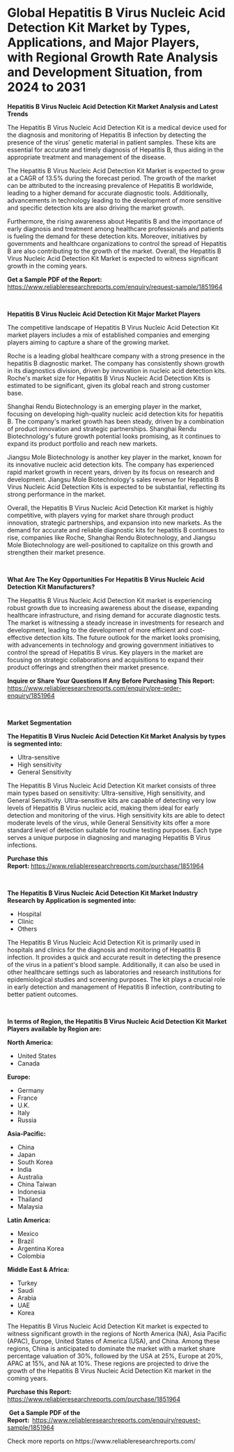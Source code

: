 <p><h1>Global Hepatitis B Virus Nucleic Acid Detection Kit Market by Types, Applications, and Major Players, with Regional Growth Rate Analysis and Development Situation, from 2024 to 2031</h1></p><p><strong>Hepatitis B Virus Nucleic Acid Detection Kit Market Analysis and Latest Trends</strong></p>
<p><p>The Hepatitis B Virus Nucleic Acid Detection Kit is a medical device used for the diagnosis and monitoring of Hepatitis B infection by detecting the presence of the virus' genetic material in patient samples. These kits are essential for accurate and timely diagnosis of Hepatitis B, thus aiding in the appropriate treatment and management of the disease.</p><p>The Hepatitis B Virus Nucleic Acid Detection Kit Market is expected to grow at a CAGR of 13.5% during the forecast period. The growth of the market can be attributed to the increasing prevalence of Hepatitis B worldwide, leading to a higher demand for accurate diagnostic tools. Additionally, advancements in technology leading to the development of more sensitive and specific detection kits are also driving the market growth.</p><p>Furthermore, the rising awareness about Hepatitis B and the importance of early diagnosis and treatment among healthcare professionals and patients is fueling the demand for these detection kits. Moreover, initiatives by governments and healthcare organizations to control the spread of Hepatitis B are also contributing to the growth of the market. Overall, the Hepatitis B Virus Nucleic Acid Detection Kit Market is expected to witness significant growth in the coming years.</p></p>
<p><strong>Get a Sample PDF of the Report:&nbsp;</strong> <a href="https://www.reliableresearchreports.com/enquiry/request-sample/1851964">https://www.reliableresearchreports.com/enquiry/request-sample/1851964</a></p>
<p>&nbsp;</p>
<p><strong>Hepatitis B Virus Nucleic Acid Detection Kit Major Market Players</strong></p>
<p><p>The competitive landscape of Hepatitis B Virus Nucleic Acid Detection Kit market players includes a mix of established companies and emerging players aiming to capture a share of the growing market. </p><p>Roche is a leading global healthcare company with a strong presence in the hepatitis B diagnostic market. The company has consistently shown growth in its diagnostics division, driven by innovation in nucleic acid detection kits. Roche's market size for Hepatitis B Virus Nucleic Acid Detection Kits is estimated to be significant, given its global reach and strong customer base.</p><p>Shanghai Rendu Biotechnology is an emerging player in the market, focusing on developing high-quality nucleic acid detection kits for hepatitis B. The company's market growth has been steady, driven by a combination of product innovation and strategic partnerships. Shanghai Rendu Biotechnology's future growth potential looks promising, as it continues to expand its product portfolio and reach new markets.</p><p>Jiangsu Mole Biotechnology is another key player in the market, known for its innovative nucleic acid detection kits. The company has experienced rapid market growth in recent years, driven by its focus on research and development. Jiangsu Mole Biotechnology's sales revenue for Hepatitis B Virus Nucleic Acid Detection Kits is expected to be substantial, reflecting its strong performance in the market.</p><p>Overall, the Hepatitis B Virus Nucleic Acid Detection Kit market is highly competitive, with players vying for market share through product innovation, strategic partnerships, and expansion into new markets. As the demand for accurate and reliable diagnostic kits for hepatitis B continues to rise, companies like Roche, Shanghai Rendu Biotechnology, and Jiangsu Mole Biotechnology are well-positioned to capitalize on this growth and strengthen their market presence.</p></p>
<p>&nbsp;</p>
<p><strong>What Are The Key Opportunities For Hepatitis B Virus Nucleic Acid Detection Kit Manufacturers?</strong></p>
<p><p>The Hepatitis B Virus Nucleic Acid Detection Kit market is experiencing robust growth due to increasing awareness about the disease, expanding healthcare infrastructure, and rising demand for accurate diagnostic tests. The market is witnessing a steady increase in investments for research and development, leading to the development of more efficient and cost-effective detection kits. The future outlook for the market looks promising, with advancements in technology and growing government initiatives to control the spread of Hepatitis B virus. Key players in the market are focusing on strategic collaborations and acquisitions to expand their product offerings and strengthen their market presence.</p></p>
<p><strong>Inquire or Share Your Questions If Any Before Purchasing This Report:</strong> <a href="https://www.reliableresearchreports.com/enquiry/pre-order-enquiry/1851964">https://www.reliableresearchreports.com/enquiry/pre-order-enquiry/1851964</a></p>
<p>&nbsp;</p>
<p><strong>Market Segmentation</strong></p>
<p><strong>The Hepatitis B Virus Nucleic Acid Detection Kit Market Analysis by types is segmented into:</strong></p>
<p><ul><li>Ultra-sensitive</li><li>High sensitivity</li><li>General Sensitivity</li></ul></p>
<p><p>The Hepatitis B Virus Nucleic Acid Detection Kit market consists of three main types based on sensitivity: Ultra-sensitive, High sensitivity, and General Sensitivity. Ultra-sensitive kits are capable of detecting very low levels of Hepatitis B Virus nucleic acid, making them ideal for early detection and monitoring of the virus. High sensitivity kits are able to detect moderate levels of the virus, while General Sensitivity kits offer a more standard level of detection suitable for routine testing purposes. Each type serves a unique purpose in diagnosing and managing Hepatitis B Virus infections.</p></p>
<p><strong>Purchase this Report:&nbsp;</strong><a href="https://www.reliableresearchreports.com/purchase/1851964">https://www.reliableresearchreports.com/purchase/1851964</a></p>
<p>&nbsp;</p>
<p><strong>The Hepatitis B Virus Nucleic Acid Detection Kit Market Industry Research by Application is segmented into:</strong></p>
<p><ul><li>Hospital</li><li>Clinic</li><li>Others</li></ul></p>
<p><p>The Hepatitis B Virus Nucleic Acid Detection Kit is primarily used in hospitals and clinics for the diagnosis and monitoring of Hepatitis B infection. It provides a quick and accurate result in detecting the presence of the virus in a patient's blood sample. Additionally, it can also be used in other healthcare settings such as laboratories and research institutions for epidemiological studies and screening purposes. The kit plays a crucial role in early detection and management of Hepatitis B infection, contributing to better patient outcomes.</p></p>
<p>&nbsp;</p>
<p><strong>In terms of Region, the Hepatitis B Virus Nucleic Acid Detection Kit Market Players available by Region are:</strong></p>
<p>
    <p> <strong> North America: </strong>
        <ul>
            <li>United States</li>
            <li>Canada</li>
        </ul>
        </p> 
    <p> <strong> Europe: </strong>
        <ul>
            <li>Germany</li>
            <li>France</li>
            <li>U.K.</li>
            <li>Italy</li>
            <li>Russia</li>
        </ul>
        </p> 
    <p> <strong> Asia-Pacific: </strong>
        <ul>
            <li>China</li>
            <li>Japan</li>
            <li>South Korea</li>
            <li>India</li>
            <li>Australia</li>
            <li>China Taiwan</li>
            <li>Indonesia</li>
            <li>Thailand</li>
            <li>Malaysia</li>
        </ul>
        </p> 
    <p> <strong> Latin America: </strong>
        <ul>
            <li>Mexico</li>
            <li>Brazil</li>
            <li>Argentina Korea</li>
            <li>Colombia</li>
        </ul>
        </p> 
    <p> <strong> Middle East & Africa: </strong>
        <ul>
            <li>Turkey</li>
            <li>Saudi</li>
            <li>Arabia</li>
            <li>UAE</li>
            <li>Korea</li>
        </ul>
    </p>
    </p>
<p><p>The Hepatitis B Virus Nucleic Acid Detection Kit market is expected to witness significant growth in the regions of North America (NA), Asia Pacific (APAC), Europe, United States of America (USA), and China. Among these regions, China is anticipated to dominate the market with a market share percentage valuation of 30%, followed by the USA at 25%, Europe at 20%, APAC at 15%, and NA at 10%. These regions are projected to drive the growth of the Hepatitis B Virus Nucleic Acid Detection Kit market in the coming years.</p></p>
<p><strong>Purchase this Report: </strong><a href="https://www.reliableresearchreports.com/purchase/1851964">https://www.reliableresearchreports.com/purchase/1851964</a></p>
<p>&nbsp;<strong>Get a Sample PDF of the Report:&nbsp;&nbsp;</strong><a href="https://www.reliableresearchreports.com/enquiry/request-sample/1851964">https://www.reliableresearchreports.com/enquiry/request-sample/1851964</a></p>
<p><strong></strong></p>
<p>Check more reports on https://www.reliableresearchreports.com/</p>